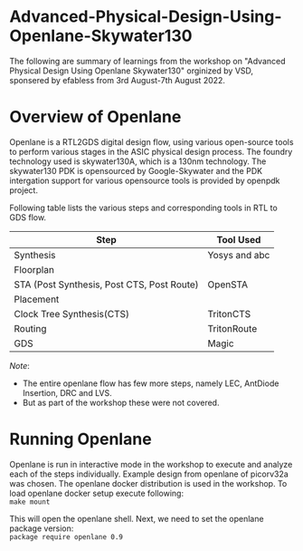 # Advanced-Physical-Design-Using-Openlane-Skywater130
The following are summary of learnings from the workshop on "Advanced Physical Design Using Openlane Skywater130" orginized by VSD, sponsered by efabless from 3rd August-7th August 2022.

# Overview of Openlane
Openlane is a RTL2GDS digital design flow, using various open-source tools to perform various stages in the ASIC physical design process.
The foundry technology used is skywater130A, which is a 130nm technology. 
The skywater130 PDK is opensourced by Google-Skywater and the PDK intergation support for various opensource tools is provided by openpdk project.

Following table lists the various steps and corresponding tools in RTL to GDS flow.

  | Step | Tool Used | 
  | --- | --- |
  | Synthesis | Yosys and abc |
  | Floorplan | |
  | STA (Post Synthesis, Post CTS, Post Route)  | OpenSTA |
  | Placement | |
  | Clock Tree Synthesis(CTS) | TritonCTS |
  | Routing | TritonRoute | 
  | GDS | Magic |

*Note*:
- The entire openlane flow has few more steps, namely LEC, AntDiode Insertion, DRC and LVS.
- But as part of the workshop these were not covered.

# Running Openlane 
Openlane is run in interactive mode in the workshop to execute and analyze each of the steps individually.
Example design from openlane of picorv32a was chosen.
The openlane docker distribution is used in the workshop.
To load openlane docker setup execute following:   
`make mount`

This will open the openlane shell.
Next, we need to set the openlane package version:    
`package require openlane 0.9`    








